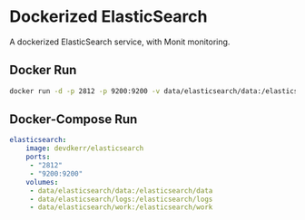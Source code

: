 Dockerized ElasticSearch
========================================

A dockerized ElasticSearch service, with Monit monitoring.

Docker Run
----------------------------------------

```bash
docker run -d -p 2812 -p 9200:9200 -v data/elasticsearch/data:/elasticsearch/data devdkerr/elasticsearch
```

Docker-Compose Run
----------------------------------------

```yaml
elasticsearch:
    image: devdkerr/elasticsearch
    ports:
     - "2812"
     - "9200:9200"
    volumes:
     - data/elasticsearch/data:/elasticsearch/data
     - data/elasticsearch/logs:/elasticsearch/logs
     - data/elasticsearch/work:/elasticsearch/work
```
     